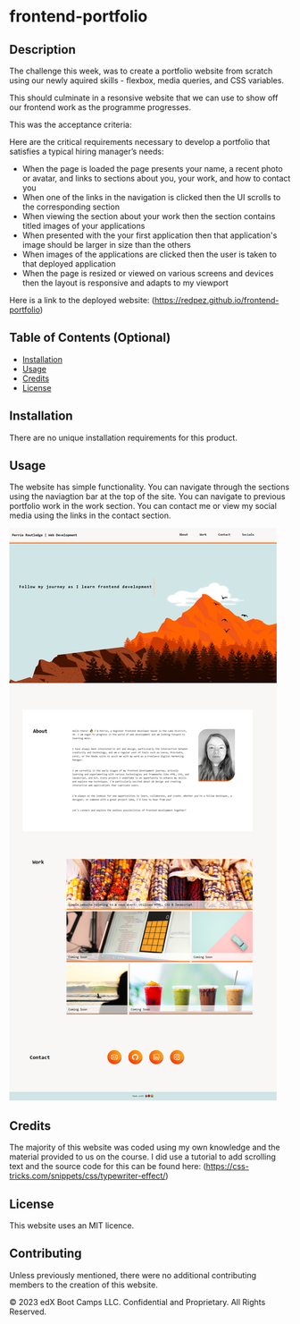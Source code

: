 # frontend-portfolio

## Description

The challenge this week, was to create a portfolio website from scratch using our newly aquired skills - flexbox, media queries, and CSS variables.

This should culminate in a resonsive website that we can use to show off our frontend work as the programme progresses.

This was the acceptance criteria:

Here are the critical requirements necessary to develop a portfolio that satisfies a typical hiring manager’s needs:

- When the page is loaded the page presents your name, a recent photo or avatar, and links to sections about you, your work, and how to contact you
- When one of the links in the navigation is clicked then the UI scrolls to the corresponding section
- When viewing the section about your work then the section contains titled images of your applications
- When presented with the your first application then that application's image should be larger in size than the others
- When images of the applications are clicked then the user is taken to that deployed application
- When the page is resized or viewed on various screens and devices then the layout is responsive and adapts to my viewport

Here is a link to the deployed website: (https://redpez.github.io/frontend-portfolio)

## Table of Contents (Optional)

- [Installation](#installation)
- [Usage](#usage)
- [Credits](#credits)
- [License](#license)

## Installation

There are no unique installation requirements for this product.

## Usage

The website has simple functionality.
You can navigate through the sections using the naviagtion bar at the top of the site.
You can navigate to previous portfolio work in the work section.
You can contact me or view my social media using the links in the contact section.

<img src="/starter/images/screencapture-127-0-0-1-5500-index-html-2023-10-29-15_45_34.png" alt="Frontent Portfolio Website">

## Credits

The majority of this website was coded using my own knowledge and the material provided to us on the course.
I did use a tutorial to add scrolling text and the source code for this can be found here: (https://css-tricks.com/snippets/css/typewriter-effect/)

## License

This website uses an MIT licence.

## Contributing

Unless previously mentioned, there were no additional contributing members to the creation of this website.

© 2023 edX Boot Camps LLC. Confidential and Proprietary. All Rights Reserved.
